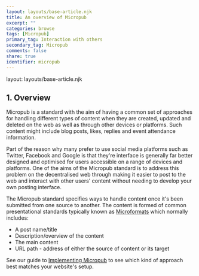 ```yaml
---
layout: layouts/base-article.njk
title: An overview of Micropub
excerpt: ""
categories: browse
tags: [Micropub]
primary_tag: Interaction with others
secondary_tag: Micropub
comments: false
share: true
identifier: micropub
---
```

layout: layouts/base-article.njk
## 1. Overview
Micropub is a standard with the aim of having a common set of approaches for handling different types of content when they are created, updated and deleted on the web as well as through other devices or platforms. Such content might include blog posts, likes, replies and event attendance information.

Part of the reason why many prefer to use social media platforms such as Twitter, Facebook and Google is that they're interface is generally far better designed and optimised for users accessible on a range of devices and platforms. One of the aims of the Micropub standard is to address this problem on the decentralised web through making it easier to post to the web and interact with other users' content without needing to develop your own posting interface.

The Micropub standard specifies ways to handle content once it's been submitted from one source to another. The content is formed of common presentational standards typically known as [Microformats](/browse/microformats) which normally includes:

- A post name/title
- Description/overview of the content
- The main content
- URL path - address of either the source of content or its target

See our guide to [Implementing Micropub](/browse/micropub-details/#implementation) to see which kind of approach best matches your website's setup.